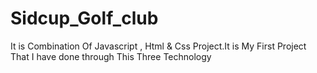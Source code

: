 # Sidcup_Golf_club
It is Combination Of Javascript , Html &amp; Css Project.It is My First Project That I have done through This Three Technology 
